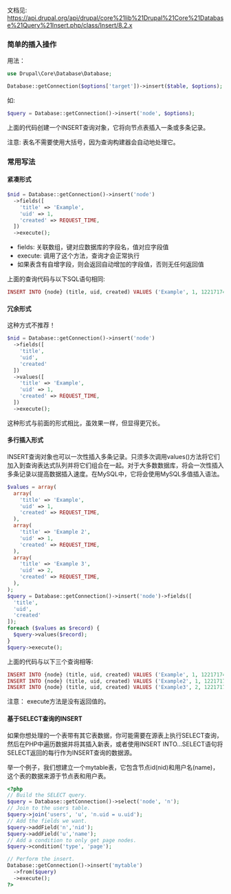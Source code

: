 文档见: https://api.drupal.org/api/drupal/core%21lib%21Drupal%21Core%21Database%21Query%21Insert.php/class/Insert/8.2.x
### 简单的插入操作

用法：
```php
use Drupal\Core\Database\Database;

Database::getConnection($options['target'])->insert($table, $options);
```

如:

```php
$query = Database::getConnection()->insert('node', $options);
```

上面的代码创建一个INSERT查询对象，它将向节点表插入一条或多条记录。

注意: 表名不需要使用大括号，因为查询构建器会自动地处理它。


### 常用写法

#### 紧凑形式

```php
$nid = Database::getConnection()->insert('node')
  ->fields([
    'title' => 'Example',
    'uid' => 1,
    'created' => REQUEST_TIME,
  ])
  ->execute();
```

* fields: 关联数组，键对应数据库的字段名，值对应字段值
* execute: 调用了这个方法，查询才会正常执行
* 如果表含有自增字段，则会返回自动增加的字段值，否则无任何返回值

上面的查询代码与以下SQL语句相同:

```php
INSERT INTO {node} (title, uid, created) VALUES ('Example', 1, 1221717405);
```

#### 冗余形式
这种方式不推荐！
```php
$nid = Database::getConnection()->insert('node')
  ->fields([
    'title',
    'uid', 
    'created'
  ])
  ->values([
    'title' => 'Example',
    'uid' => 1,
    'created' => REQUEST_TIME,
  ])
  ->execute();
```  

这种形式与前面的形式相比，虽效果一样，但显得更冗长。

 
#### 多行插入形式

INSERT查询对象也可以一次性插入多条记录。只须多次调用values()方法将它们加入到查询表达式队列并将它们组合在一起。对于大多数数据库，将会一次性插入多条记录以提高数据插入速度。在MySQL中，它将会使用MySQL多值插入语法。

```php
$values = array(
  array(
    'title' => 'Example',
    'uid' => 1,
    'created' => REQUEST_TIME,
  ),
  array(
    'title' => 'Example 2',
    'uid' => 1,
    'created' => REQUEST_TIME,
  ),
  array(
    'title' => 'Example 3',
    'uid' => 2,
    'created' => REQUEST_TIME,
  ),
);
$query = Database::getConnection()->insert('node')->fields([
  'title', 
  'uid', 
  'created'
]);
foreach ($values as $record) {
  $query->values($record);
}
$query->execute();
```

上面的代码与以下三个查询相等:

```php
INSERT INTO {node} (title, uid, created) VALUES ('Example', 1, 1221717405);
INSERT INTO {node} (title, uid, created) VALUES ('Example2', 1, 1221717405);
INSERT INTO {node} (title, uid, created) VALUES ('Example3', 2, 1221717405);
```

注意： execute方法是没有返回值的。
 
#### 基于SELECT查询的INSERT

如果你想处理的一个表带有其它表数据，你可能需要在源表上执行SELECT查询，然后在PHP中遍历数据并将其插入新表，或者使用INSERT INTO...SELECT语句将SELECT返回的每行作为INSERT查询的数据源。

举一个例子，我们想建立一个mytable表，它包含节点id(nid)和用户名(name)，这个表的数据来源于节点表和用户表。

```php
<?php
// Build the SELECT query.
$query = Database::getConnection()->select('node', 'n');
// Join to the users table.
$query->join('users', 'u', 'n.uid = u.uid');
// Add the fields we want.
$query->addField('n','nid');
$query->addField('u','name');
// Add a condition to only get page nodes.
$query->condition('type', 'page');

// Perform the insert.
Database::getConnection()->insert('mytable')
  ->from($query)
  ->execute();
?>
```